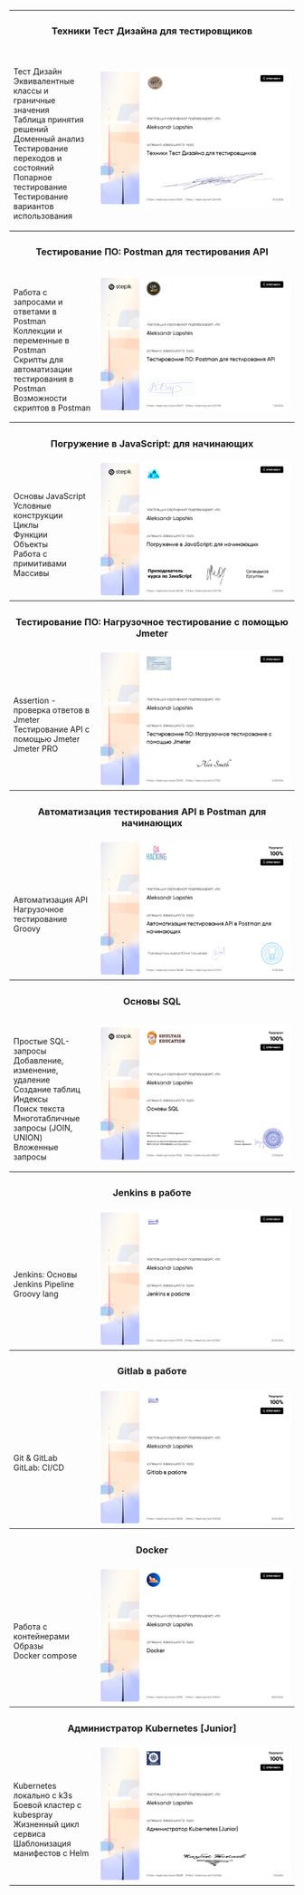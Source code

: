 <table>
  <tr>
    <th colspan="2" style="text-align:center;"><h3>Техники Тест Дизайна для тестировщиков</h3></th>
  </tr>
  <tr>
    <td width="30%">
      
<br>Тест Дизайн
<br>Эквивалентные классы и граничные значения
<br>Таблица принятия решений
<br>Доменный анализ
<br>Тестирование переходов и состояний
<br>Попарное тестирование
<br>Тестирование вариантов использования

  </td>
    <td width="70%">
      <img src="image/test_design.png" width="100%" title="Техники Тест Дизайна для тестировщиков">
    </td>
  </tr>
  
  <tr>
    <th colspan="2" style="text-align:center;"><h3>Тестирование ПО: Postman для тестирования API</h3></th>
  </tr>
  <tr>
    <td width="30%">

<br>Работа с запросами и ответами в Postman
<br>Коллекции и переменные в Postman
<br>Скрипты для автоматизации тестирования в Postman
<br>Возможности скриптов в Postman

  </td>
    <td width="70%">
      <img src="image/postman_for_api.png" width="100%" title="Postman">
    </td>
  </tr>
  
  <tr>
    <th colspan="2" style="text-align:center;"><h3>Погружение в JavaScript: для начинающих</h3></th>
  </tr>
  <tr>
    <td width="30%">

<br>Основы JavaScript
<br>Условные конструкции
<br>Циклы
<br>Функции
<br>Объекты
<br>Работа с примитивами
<br>Массивы

  </td>
    <td width="70%">
      <img src="image/js.png" width="100%" title="JavaScript">
    </td>
  </tr>
  
  <tr>
    <th colspan="2" style="text-align:center;"><h3>Тестирование ПО: Нагрузочное тестирование с помощью Jmeter</h3></th>
  </tr>
  <tr>
    <td width="30%">

<br>Assertion - проверка ответов в Jmeter
<br>Тестирование API с помощью Jmeter
<br>Jmeter PRO

  </td>
    <td width="70%">
      <img src="image/jmeter.png" width="100%" title="Тестирование ПО: Нагрузочное тестирование с помощью Jmeter">
    </td>
  </tr>
  
  <tr>
    <th colspan="2" style="text-align:center;"><h3>Автоматизация тестирования API в Postman для начинающих</h3></th>
  </tr>
  <tr>
    <td width="30%">

<br>Автоматизация API
<br>Нагрузочное тестирование
<br>Groovy

  </td>
    <td width="70%">
      <img src="image/auto_postman.png" width="100%" title="API в Postman">
    </td>
  </tr>
  
  <tr>
    <th colspan="2" style="text-align:center;"><h3>Основы SQL</h3></th>
  </tr>
  <tr>
    <td width="30%">

<br>Простые SQL-запросы
<br>Добавление, изменение, удаление
<br>Создание таблиц
<br>Индексы
<br>Поиск текста
<br>Многотабличные запросы (JOIN, UNION)
<br>Вложенные запросы

  </td>
    <td width="70%">
      <img src="image/sql.png" width="100%" title="SQL">
    </td>
  </tr>
  
  <tr>
    <th colspan="2" style="text-align:center;"><h3>Jenkins в работе</h3></th>
  </tr>
  <tr>
    <td width="30%">

<br>Jenkins: Основы
<br>Jenkins Pipeline
<br>Groovy lang

  </td>
    <td width="70%">
      <img src="image/jenkins.png" width="100%" title="Jenkins">
    </td>
  </tr>

  <tr>
    <th colspan="2" style="text-align:center;"><h3>Gitlab в работе</h3></th>
  </tr>
  <tr>
    <td width="30%">

<br>Git & GitLab
<br>GitLab: CI/CD

  </td>
    <td width="70%">
      <img src="image/gitlab.png" width="100%" title="Gitlab">
    </td>
  </tr>

  <tr>
    <th colspan="2" style="text-align:center;"><h3>Docker</h3></th>
  </tr>
  <tr>
    <td width="30%">

<br>Работа с контейнерами
<br>Образы
<br>Docker compose

  </td>
    <td width="70%">
      <img src="image/docker.png" width="100%" title="Docker">
    </td>
  </tr>

  <tr>
    <th colspan="2" style="text-align:center;"><h3>Администратор Kubernetes [Junior]</h3></th>
  </tr>
  <tr>
    <td width="30%">

<br>Kubernetes локально с k3s
<br>Боевой кластер с kubespray
<br>Жизненный цикл сервиса
<br>Шаблонизация манифестов с Helm

  </td>
    <td width="70%">
      <img src="image/kubernetes.png" width="100%" title="Kubernetes">
    </td>
  </tr>
  
</table>
